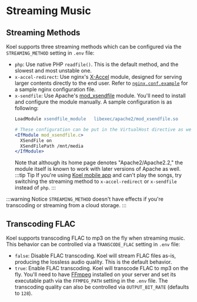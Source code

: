# Streaming Music

## Streaming Methods

Koel supports three streaming methods which can be configured via the `STREAMING_METHOD` setting in `.env` file:

* `php`: Use native PHP `readfile()`. This is the default method, and the slowest and most unstable one.
* `x-accel-redirect`: Use nginx's [X-Accel](https://www.nginx.com/resources/wiki/start/topics/examples/x-accel/) module, designed for serving larger contents directly to the end user. Refer to [`nginx.conf.example`](https://github.com/koel/koel/blob/master/nginx.conf.example) for a sample nginx configuration file.
* `x-sendfile`: Use Apache's [mod_xsendfile](https://tn123.org/mod_xsendfile/) module. You'll need to install and configure the module manually. A sample configuration is as following:
    ```apache
    LoadModule xsendfile_module   libexec/apache2/mod_xsendfile.so

    # These configuration can be put in the VirtualHost directive as well
    <IfModule mod_xsendfile.c>
      XSendFile on
      XSendFilePath /mnt/media
    </IfModule>
    ```
  Note that although its home page denotes "Apache2/Apache2.2," the module itself is known to work with later versions of Apache as well.
:::tip Tip
If you're using [Koel mobile app](https://koel.dev/#mobile) and can't play the songs, try switching the streaming method to `x-accel-redirect` or `x-sendfile` instead of `php`.
:::

:::warning Notice
`STREAMING_METHOD` doesn't have effects if you're transcoding or streaming from a cloud storage.
:::

## Transcoding FLAC

Koel supports transcoding FLAC to mp3 on the fly when streaming music. This behavior can be controlled via a `TRANSCODE_FLAC` setting in `.env` file:

* `false`: Disable FLAC transcoding. Koel will stream FLAC files as-is, producing the lossless audio quality. This is the default behavior.
* `true`: Enable FLAC transcoding. Koel will transcode FLAC to mp3 on the fly. You'll need to have [FFmpeg](https://ffmpeg.org/) installed on your server and set its executable path via the `FFMPEG_PATH` setting in the `.env` file. The transcoding quality can also be controlled via `OUTPUT_BIT_RATE` (defaults to `128`).

